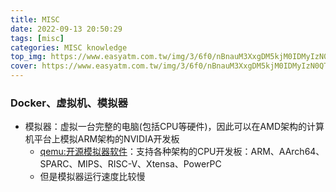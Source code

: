 ```yaml
---
title: MISC
date: 2022-09-13 20:50:29
tags: [misc]
categories: MISC knowledge
top_img: https://www.easyatm.com.tw/img/3/6f0/nBnauM3XxgDM5kjM0IDMyIzN0QTMwITOzEDMwADMwAjMwIzLyAzL0MzLt92YucmbvRWdo5Cd0FmL0E2LvoDc0RHa.jpg
cover: https://www.easyatm.com.tw/img/3/6f0/nBnauM3XxgDM5kjM0IDMyIzN0QTMwITOzEDMwADMwAjMwIzLyAzL0MzLt92YucmbvRWdo5Cd0FmL0E2LvoDc0RHa.jpg
---
```


### Docker、虚拟机、模拟器
- 模拟器：虚拟一台完整的电脑(包括CPU等硬件)，因此可以在AMD架构的计算机平台上模拟ARM架构的NVIDIA开发板
  - [qemu:开源模拟器软件](https://www.zhaixue.cc/qemu/qemu-intro.html)：支持各种架构的CPU开发板：ARM、AArch64、SPARC、MIPS、RISC-V、Xtensa、PowerPC
  - 但是模拟器运行速度比较慢
